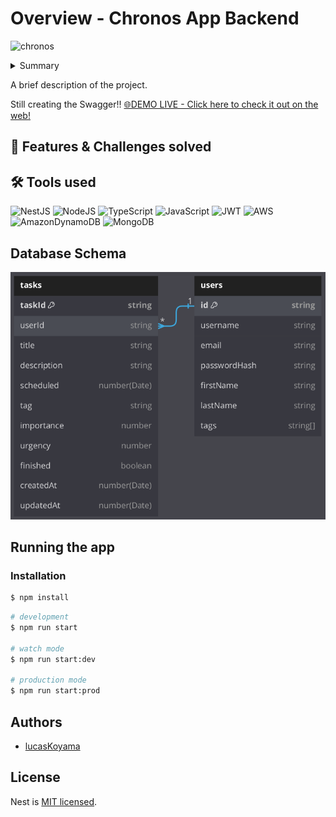 # Overview - Chronos App Backend
![chronos](https://github.com/lucasKoyama/chronos-backend/assets/121680414/e691c055-47a2-4118-b28d-1fe742da7607)
<!--
Think of the STAR + Hero Journey description for the entire README:
1. Situation: begin with the situation, what it aims to solve, and what the common problem is.
2. Tasks: What were my responsibilities? What challenges were I responsible for?
3. Action: What did I do to solve the challenge?
4. Results: solutions developed, value brought to the company, and users.
-->
<!-- SITUATION / COMMON PROBLEM -->
<details>
  <summary>Summary</summary>

  1. [Overview](https://github.com/lucasKoyama/chronos-backend/blob/main/README.md#overview---chronos-app-backend)
  2. [Features & Challenges solved](https://github.com/lucasKoyama/chronos-backend/blob/main/README.md#-features--challenges-solved)
  3. [Tools used](https://github.com/lucasKoyama/chronos-backend/blob/main/README.md#%EF%B8%8F-tools-used)
  4. [Running Locally](https://github.com/lucasKoyama/chronos-backend/blob/main/README.md#running-the-app)
  5. [Authors](https://github.com/lucasKoyama/chronos-backend/blob/main/README.md#authors)
</details>
<p>
  A brief description of the project.
</p>

Still creating the Swagger!!
<a href="https://chronos-backend.vercel.app/tasks">
🌐DEMO LIVE - Click here to check it out on the web!
</a>

## 📌 Features & Challenges solved
<!-- TASKS / CHALLENGES -->

## 🛠️ Tools used
<!-- ACTION -->
<!-- SKILL_BADGE/NAME: DESCRIPTION WHY IT WAS USED -->

![NestJS](https://img.shields.io/badge/nestjs-%23E0234E.svg?style=for-the-badge&logo=nestjs&logoColor=white)
![NodeJS](https://img.shields.io/badge/node.js-6DA55F?style=for-the-badge&logo=node.js&logoColor=white)
![TypeScript](https://img.shields.io/badge/typescript-%23007ACC.svg?style=for-the-badge&logo=typescript&logoColor=white)
![JavaScript](https://img.shields.io/badge/javascript-%23323330.svg?style=for-the-badge&logo=javascript&logoColor=%23F7DF1E)
![JWT](https://img.shields.io/badge/JWT-black?style=for-the-badge&logo=JSON%20web%20tokens)
![AWS](https://img.shields.io/badge/AWS-%23FF9900.svg?style=for-the-badge&logo=amazon-aws&logoColor=white)
![AmazonDynamoDB](https://img.shields.io/badge/Amazon%20DynamoDB-4053D6?style=for-the-badge&logo=Amazon%20DynamoDB&logoColor=white)
![MongoDB](https://img.shields.io/badge/MongoDB-%234ea94b.svg?style=for-the-badge&logo=mongodb&logoColor=white)


## Database Schema
![dbschema](https://github.com/lucasKoyama/chronos-backend/blob/main/database_schema.png)

## Running the app

### Installation
```bash
$ npm install
```

```bash
# development
$ npm run start

# watch mode
$ npm run start:dev

# production mode
$ npm run start:prod
```

## Authors
- [lucasKoyama](https://lucaskoyama.dev/)

## License
Nest is [MIT licensed](LICENSE).
